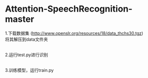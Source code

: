 # Attention-SpeechRecognition-master


1.下载数据集 (http://www.openslr.org/resources/18/data_thchs30.tgz)<br>
将其解压到data文件夹<br><br>

2.运行test.py进行识别<br><br>

3.训练模型，运行train.py
